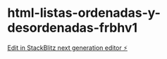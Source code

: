 # html-listas-ordenadas-y-desordenadas-frbhv1

[Edit in StackBlitz next generation editor ⚡️](https://stackblitz.com/~/github.com/jonha20/html-listas-ordenadas-y-desordenadas-frbhv1)